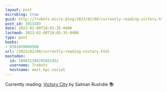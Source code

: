 ```yaml
---
layout: post
microblog: true
guid: http://7robots.micro.blog/2023/02/08/currently-reading-victory.html
post_id: 3913103
date: 2023-02-08T18:03:35-0400
lastmod: 2023-02-08T18:03:35-0400
type: post
books:
- 9781039000568
url: /2023/02/08/currently-reading-victory.html
mastodon:
  id: 109831394795851452
  username: 7robots
  hostname: mast.hpc.social
---
```

Currently reading: [Victory City](https://micro.blog/books/9781039000568) by Salman Rushdie 📚
